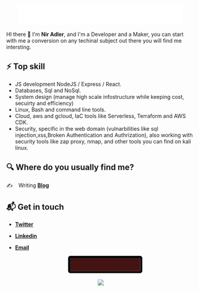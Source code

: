 <!-- # Hello, nerds 🤓 -->

<p align="center">
  <img src="https://raw.githubusercontent.com/niradler/niradler/master/wellcome_github_profile.gif">
</p>

HI there 👋 I'm **Nir Adler**, and I'm a Developer and a Maker, you can start with me a conversion on any techinal subject out there you will find me intersting.

## ⚡️ Top skill

* JS development NodeJS / Express / React.
* Databases, Sql and NoSql.
* System design (manage high scale infostructure while keeping cost, secuirty and efficiency)
* Linux, Bash and command line tools.
* Cloud, aws and gcloud, IaC tools like Serverless, Terraform and AWS CDK.
* Security, specific in the web domain (vulnarbilities like sql injection,xss,Broken Authentication and Authrization), also working with security tools like zap proxy, nmap, and other tools you can find on kali linux.

## 🔍 Where do you usually find me?

✍️ &nbsp;&nbsp; Writing [**Blog**](https://niradler.com)

## 📬 Get in touch

* [**Twitter**](https://twitter.com/AdlerNir)
* [**Linkedin**](https://www.linkedin.com/in/niradler)
* [**Email**](github@niradler.com)
  
  <p align="center">
  <img src="https://raw.githubusercontent.com/niradler/niradler/master/tech_sign.gif">
</p>

<p align='center'>
  <img src="https://visitor-badge.glitch.me/badge?page_id=repo.niradler">
</p>
  
<!--
**niradler/niradler** is a ✨ _special_ ✨ repository because its `README.md` (this file) appears on your GitHub profile.

Here are some ideas to get you started:

- 🔭 I’m currently working on ...
- 🌱 I’m currently learning ...
- 👯 I’m looking to collaborate on ...
- 🤔 I’m looking for help with ...
- 💬 Ask me about ...
- 📫 How to reach me: ...
- 😄 Pronouns: ...
- ⚡ Fun fact: ...
-->
